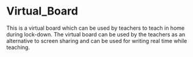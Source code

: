 # Virtual_Board

This is a virtual board which can be used by teachers to teach in home during lock-down. The virtual board can be used by the teachers as an alternative to screen sharing and can be used for writing real time while teaching.
